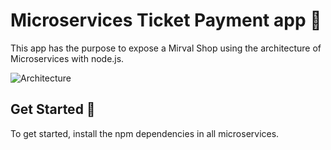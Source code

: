 
# Microservices Ticket Payment app 📝  
This app has the purpose to expose a Mirval Shop using the architecture of Microservices with node.js. 

![Architecture](https://storage.cloud.google.com/landscapes-bucket/documentation-images/architecture.png)

## Get Started 🚀  
To get started, install the npm dependencies in all microservices.
